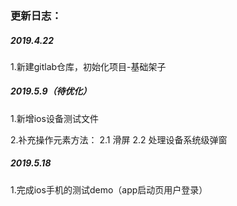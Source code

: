 ### 更新日志：
##### 2019.4.22
1.新建gitlab仓库，初始化项目-基础架子

##### 2019.5.9（待优化）
1.新增ios设备测试文件

2.补充操作元素方法：
  2.1 滑屏
  2.2 处理设备系统级弹窗
  
##### 2019.5.18
1.完成ios手机的测试demo（app启动页用户登录）

